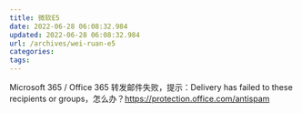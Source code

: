 ```yaml
---
title: 微软E5
date: 2022-06-28 06:08:32.984
updated: 2022-06-28 06:08:32.984
url: /archives/wei-ruan-e5
categories: 
tags: 
---
```


Microsoft 365 / Office 365 转发邮件失败，提示：Delivery has failed to these recipients or groups，怎么办？https://protection.office.com/antispam